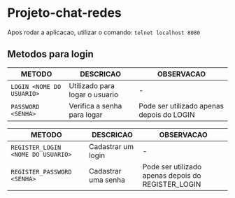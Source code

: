 # Projeto-chat-redes
Apos rodar a aplicacao, utilizar o comando: `telnet localhost 8080`


## Metodos para login

| METODO | DESCRICAO | OBSERVACAO |
| ------------------- | ------------------- | ------------------- |
| `LOGIN <NOME DO USUARIO>` | Utilizado para logar o usuario | - |
| `PASSWORD <SENHA>` | Verifica a senha para logar | Pode ser utilizado apenas depois do LOGIN |

| METODO | DESCRICAO | OBSERVACAO |
| ------------------- | ------------------- | ------------------- |
| `REGISTER_LOGIN <NOME DO USUARIO>` | Cadastrar um login | - |
| `REGISTER_PASSWORD <SENHA>` | Cadastrar uma senha | Pode ser utilizado apenas depois do REGISTER_LOGIN |
